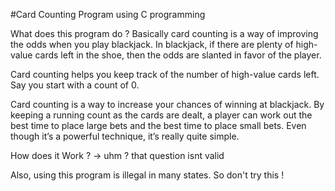 #Card Counting Program using C programming 

What does this program do ?
Basically card counting is a way of improving the odds when you play blackjack. In blackjack, 
if there are plenty of high-value cards left in the shoe, then the odds are slanted in favor of the player.

Card counting helps you keep track of the number of high-value cards left. Say you start with a count of 0.

Card counting is a way to increase your chances of winning at blackjack.
By keeping a running count as the cards are dealt, a player can work out
the best time to place large bets and the best time to place small bets. Even
though it’s a powerful technique, it’s really quite simple.

How does it Work ?
-> uhm ? that question isnt valid 

Also, using this program is illegal in many states. So don't try this !
